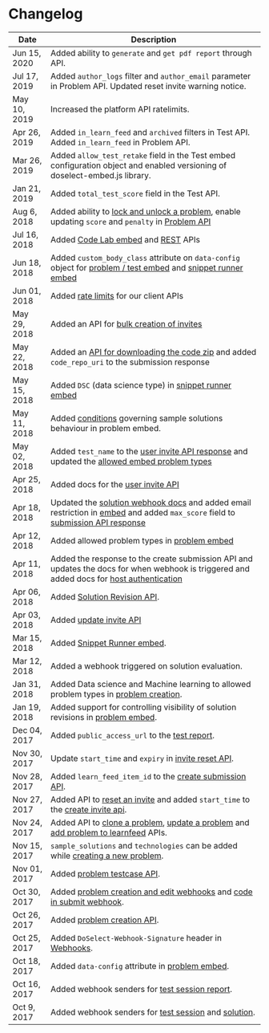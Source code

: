 # Changelog

Date         | Description
------------ | -----------
Jun 15, 2020 | Added ability to `generate` and `get pdf report` through API. 
Jul 17, 2019 | Added `author_logs` filter and `author_email` parameter in Problem API. Updated reset invite warning notice. 
May 10, 2019 | Increased the platform API ratelimits.
Apr 26, 2019 | Added `in_learn_feed` and `archived` filters in Test API. Added `in_learn_feed` in Problem API.
Mar 26, 2019 | Added `allow_test_retake` field in the Test embed configuration object and enabled versioning of doselect-embed.js library.
Jan 21, 2019 | Added `total_test_score` field in the Test API.
Aug 6, 2018  | Added ability to [lock and unlock a problem](#locking-unlocking-a-problem), enable updating `score` and `penalty` in [Problem API](#update-a-problem)
Jul 16, 2018 | Added [Code Lab embed](#code-lab-embed) and [REST](#code-lab-api) APIs
Jun 18, 2018 | Added `custom_body_class` attribute on `data-config` object for [problem / test embed](#problem-embed) and [snippet runner embed](#snippet-runner-embed)
Jun 01, 2018 | Added [rate limits](#rate-limits) for our client APIs
May 29, 2018 | Added an API for [bulk creation of invites](#bulk-creation-of-invites)
May 22, 2018 | Added an [API for downloading the code zip](#download-code-zip) and added `code_repo_uri` to the submission response
May 15, 2018 | Added `DSC` (data science type) in [snippet runner embed](#snippet-runner-embed)
May 11, 2018 | Added [conditions](#problem-embed) governing sample solutions behaviour in problem embed.
May 02, 2018 | Added `test_name` to the [user invite API response](#get-all-invites-of-a-user) and updated the [allowed embed problem types](#problem-embed)
Apr 25, 2018 | Added docs for the [user invite API](#get-all-invites-of-a-user)
Apr 18, 2018 | Updated the [solution webhook docs](#solution) and added email restriction in [embed](#client-library) and added `max_score` field to [submission API response](#get-one-submission)
Apr 12, 2018 | Added allowed problem types in [problem embed](#problem-embed)
Apr 11, 2018 | Added the response to the create submission API and updates the docs for when webhook is triggered and added docs for [host authentication](#host-authentication)
Apr 06, 2018 | Added [Solution Revision API](#get-solution-revision).
Apr 03, 2018 | Added [update invite API](#update-an-invite)
Mar 15, 2018 | Added [Snippet Runner embed](#snippet-runner-embed).
Mar 12, 2018 | Added a webhook triggered on solution evaluation.
Jan 31, 2018 | Added Data science and Machine learning to allowed problem types in [problem creation](#create-a-problem).
Jan 19, 2018 | Added support for controlling visibility of solution revisions in [problem embed](#problem-embed).
Dec 04, 2017 | Added `public_access_url` to the [test report](#get-a-candidate-39-s-report).
Nov 30, 2017 | Update `start_time` and `expiry` in [invite reset API](#reset-an-invite).
Nov 28, 2017 | Added `learn_feed_item_id` to the [create submission API](#create-a-new-submission).
Nov 27, 2017 | Added API to [reset an invite](#reset-an-invite) and added `start_time` to the [create invite api](#create-a-new-invite).
Nov 24, 2017 | Added API to [clone a problem](#clone-a-problem), [update a problem](#update-a-problem) and [add problem to learnfeed](#add-problem-to-learn-feed) APIs.
Nov 15, 2017 | `sample_solutions` and `technologies` can be added while [creating a new problem](#create-a-problem).
Nov 01, 2017 | Added [problem testcase API](#problem-testcase-api).
Oct 30, 2017 | Added [problem creation and edit webhooks](#problem) and [code in submit webhook](#solution).
Oct 26, 2017 | Added [problem creation API](#create-a-problem).
Oct 25, 2017 | Added `DoSelect-Webhook-Signature` header in [Webhooks](#webhook-security).
Oct 18, 2017 | Added `data-config` attribute in [problem embed](#problem-embed).
Oct 16, 2017 | Added webhook senders for [test session report](#test-session).
Oct 9, 2017  | Added webhook senders for [test session](#test-session) and [solution](#solution).
